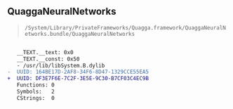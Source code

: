 ## QuaggaNeuralNetworks

> `/System/Library/PrivateFrameworks/Quagga.framework/QuaggaNeuralNetworks.bundle/QuaggaNeuralNetworks`

```diff

   __TEXT.__text: 0x0
   __TEXT.__const: 0x50
   - /usr/lib/libSystem.B.dylib
-  UUID: 164BE17D-2AF8-34F6-8D47-1329CCE55EA5
+  UUID: DF3E7F6E-7C2F-3E5E-9C30-B7CF03C4EC9B
   Functions: 0
   Symbols:   2
   CStrings:  0

```
